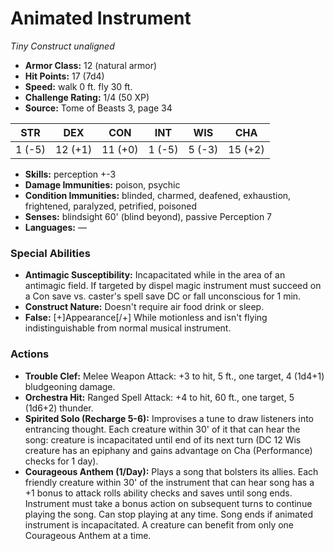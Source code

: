 # Animated Instrument

*Tiny* *Construct* *unaligned*

- **Armor Class:** 12 (natural armor)
- **Hit Points:** 17 (7d4)
- **Speed:** walk 0 ft. fly 30 ft.
- **Challenge Rating:** 1/4 (50 XP)
- **Source:** Tome of Beasts 3, page 34

| STR | DEX | CON | INT | WIS | CHA |
| --- | --- | --- | --- | --- | --- |
| 1 (-5) | 12 (+1) | 11 (+0) | 1 (-5) | 5 (-3) | 15 (+2) |

- **Skills:** perception +-3
- **Damage Immunities:** poison, psychic
- **Condition Immunities:** blinded, charmed, deafened, exhaustion, frightened, paralyzed, petrified, poisoned
- **Senses:** blindsight 60' (blind beyond), passive Perception 7
- **Languages:** —

### Special Abilities

- **Antimagic Susceptibility:** Incapacitated while in the area of an antimagic field. If targeted by dispel magic instrument must succeed on a Con save vs. caster's spell save DC or fall unconscious for 1 min.
- **Construct Nature:** Doesn't require air food drink or sleep.
- **False:** [+]Appearance[/+] While motionless and isn't flying indistinguishable from normal musical instrument.

### Actions

- **Trouble Clef:** Melee Weapon Attack: +3 to hit, 5 ft., one target, 4 (1d4+1) bludgeoning damage.
- **Orchestra Hit:** Ranged Spell Attack: +4 to hit, 60 ft., one target, 5 (1d6+2) thunder.
- **Spirited Solo (Recharge 5-6):** Improvises a tune to draw listeners into entrancing thought. Each creature within 30' of it that can hear the song: creature is incapacitated until end of its next turn (DC 12 Wis creature has an epiphany and gains advantage on Cha (Performance) checks for 1 day).
- **Courageous Anthem (1/Day):** Plays a song that bolsters its allies. Each friendly creature within 30' of the instrument that can hear song has a +1 bonus to attack rolls ability checks and saves until song ends. Instrument must take a bonus action on subsequent turns to continue playing the song. Can stop playing at any time. Song ends if animated instrument is incapacitated. A creature can benefit from only one Courageous Anthem at a time.


